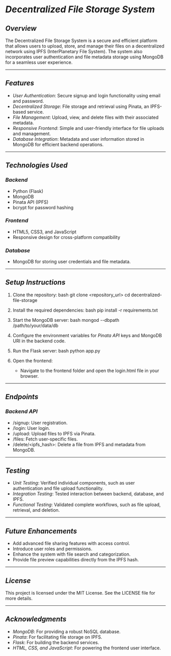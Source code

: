 # *Decentralized File Storage System*

## *Overview*
The Decentralized File Storage System is a secure and efficient platform that allows users to upload, store, and manage their files on a decentralized network using IPFS (InterPlanetary File System). The system also incorporates user authentication and file metadata storage using MongoDB for a seamless user experience.

---

## *Features*
- *User Authentication*: Secure signup and login functionality using email and password.
- *Decentralized Storage*: File storage and retrieval using Pinata, an IPFS-based service.
- *File Management*: Upload, view, and delete files with their associated metadata.
- *Responsive Frontend*: Simple and user-friendly interface for file uploads and management.
- *Database Integration*: Metadata and user information stored in MongoDB for efficient backend operations.

---

## *Technologies Used*
### *Backend*
- Python (Flask)
- MongoDB
- Pinata API (IPFS)
- bcrypt for password hashing

### *Frontend*
- HTML5, CSS3, and JavaScript
- Responsive design for cross-platform compatibility

### *Database*
- MongoDB for storing user credentials and file metadata.

---

## *Setup Instructions*
1. Clone the repository:
   bash
   git clone <repository_url>
   cd decentralized-file-storage
   

2. Install the required dependencies:
   bash
   pip install -r requirements.txt
   

3. Start the MongoDB server:
   bash
   mongod --dbpath /path/to/your/data/db
   

4. Configure the environment variables for *Pinata API* keys and MongoDB URI in the backend code.

5. Run the Flask server:
   bash
   python app.py
   

6. Open the frontend:
   - Navigate to the frontend folder and open the login.html file in your browser.

---

## *Endpoints*
### *Backend API*
- /signup: User registration.
- /login: User login.
- /upload: Upload files to IPFS via Pinata.
- /files: Fetch user-specific files.
- /delete/<ipfs_hash>: Delete a file from IPFS and metadata from MongoDB.

---

## *Testing*
- *Unit Testing*: Verified individual components, such as user authentication and file upload functionality.
- *Integration Testing*: Tested interaction between backend, database, and IPFS.
- *Functional Testing*: Validated complete workflows, such as file upload, retrieval, and deletion.

---

## *Future Enhancements*
- Add advanced file sharing features with access control.
- Introduce user roles and permissions.
- Enhance the system with file search and categorization.
- Provide file preview capabilities directly from the IPFS hash.

---

## *License*
This project is licensed under the MIT License. See the LICENSE file for more details.

---

## *Acknowledgments*
- *MongoDB*: For providing a robust NoSQL database.
- *Pinata*: For facilitating file storage on IPFS.
- *Flask*: For building the backend services.
- *HTML, CSS, and JavaScript*: For powering the frontend user interface.
